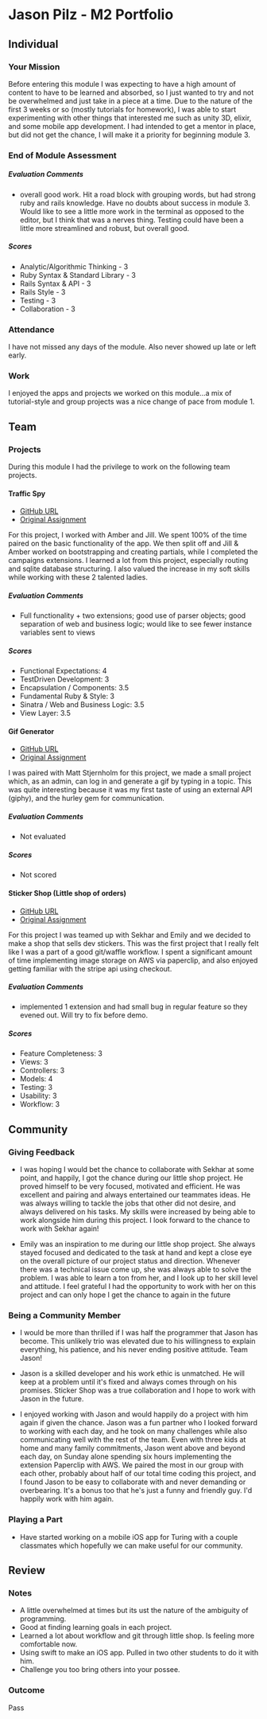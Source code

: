 # Jason Pilz - M2 Portfolio

## Individual

### Your Mission

Before entering this module I was expecting to have a high amount of content to have to be learned and absorbed, so I just wanted to try and not be overwhelmed and just take in a piece at a time. Due to the nature of the first 3 weeks or so (mostly tutorials for homework), I was able to start experimenting with other things that interested me such as unity 3D, elixir, and some mobile app development. I had intended to get a mentor in place, but did not get the chance, I will make it a priority for beginning module 3.

### End of Module Assessment

##### Evaluation Comments

* overall good work. Hit a road block with grouping words, but had strong ruby and rails knowledge. Have no doubts about success in module 3. Would like to see a little more work in the terminal as opposed to the editor, but I think that was a nerves thing. Testing could have been a little more streamlined and robust, but overall good.

##### Scores

* Analytic/Algorithmic Thinking - 3
* Ruby Syntax & Standard Library - 3
* Rails Syntax & API - 3
* Rails Style - 3
* Testing - 3
* Collaboration - 3

### Attendance

I have not missed any days of the module. Also never showed up late or
left early.

### Work

I enjoyed the apps and projects we worked on this module...a mix of tutorial-style and group projects was a nice change of pace from module 1.

## Team

### Projects

During this module I had the privilege to work on the following team projects.

#### Traffic Spy

* [GitHub URL](https://github.com/amcrawford/traffic-spy-skeleton.git)
* [Original Assignment](https://github.com/turingschool/curriculum/blob/master/source/projects/traffic_spy.markdown)

For this project, I worked with Amber and Jill. We spent 100% of the time paired on the basic functionality of the app. We then split off and Jill & Amber worked on bootstrapping and creating partials, while I completed the campaigns extensions. I learned a lot from this project, especially routing and sqlite database structuring. I also valued the increase in my soft skills while working with these 2 talented ladies.

##### Evaluation Comments

* Full functionality + two extensions; good use of parser objects; good separation of web and business logic; would like to see fewer instance variables sent to views

##### Scores
* Functional Expectations: 4
* TestDriven Development: 3
* Encapsulation / Components: 3.5
* Fundamental Ruby & Style: 3
* Sinatra / Web and Business Logic: 3.5
* View Layer: 3.5

#### Gif Generator

* [GitHub URL](https://github.com/jasonpilz/GifGenerator.git)
* [Original Assignment](https://github.com/turingschool/challenges/blob/master/rails-mini-project.markdown)

I was paired with Matt Stjernholm for this project, we made a small project which, as an admin, can log in and generate a gif by typing in a topic. This was quite interesting because it was my first taste of using an external API (giphy), and the hurley gem for communication.

##### Evaluation Comments
* Not evaluated

##### Scores
* Not scored

#### Sticker Shop (Little shop of orders)

* [GitHub URL](https://github.com/jasonpilz/sticker_shop.git)
* [Original Assignment](https://github.com/turingschool/curriculum/blob/master/source/projects/little_shop.markdown)

For this project I was teamed up with Sekhar and Emily and we decided to make a shop that sells dev stickers. This was the first project that I really felt like I was a part of a good git/waffle workflow. I spent a significant amount of time implementing image storage on AWS via paperclip, and also enjoyed getting familiar with the stripe api using checkout.

##### Evaluation Comments

* implemented 1 extension and had small bug in regular feature so they evened out. Will try to fix before demo.

##### Scores
* Feature Completeness: 3
* Views: 3
* Controllers: 3
* Models: 4
* Testing: 3
* Usability: 3
* Workflow: 3

## Community

### Giving Feedback

* I was hoping I would bet the chance to collaborate with Sekhar at some point, and happily, I got the chance during our little shop project. He proved himself to be very focused, motivated and efficient. He was excellent and pairing and always entertained our teammates ideas. He was always willing to tackle the jobs that other did not desire, and always delivered on his tasks. My skills were increased by being able to work alongside him during this project. I look forward to the chance to work with Sekhar again!

* Emily was an inspiration to me during our little shop project. She always stayed focused and dedicated to the task at hand and kept a close eye on the overall picture of our project status and direction. Whenever there was a technical issue come up, she was always able to solve the problem. I was able to learn a ton from her, and I look up to her skill level and attitude. I feel grateful I had the opportunity to work with her on this project and can only hope I get the chance to again in the future

### Being a Community Member

* I would be more than thrilled if I was half the programmer that Jason has become. This unlikely trio was elevated due to his willingness to explain everything, his patience, and his never ending positive attitude. Team Jason!

* Jason is a skilled developer and his work ethic is unmatched. He will keep at a problem until it's fixed and always comes through on his promises. Sticker Shop was a true collaboration and I hope to work with Jason in the future.

* I enjoyed working with Jason and would happily do a project with him again if given the chance. Jason was a fun partner who I looked forward to working with each day, and he took on many challenges while also communicating well with the rest of the team. Even with three kids at home and many family commitments, Jason went above and beyond each day, on Sunday alone spending six hours implementing the extension Paperclip with AWS. We paired the most in our group with each other, probably about half of our total time coding this project, and I found Jason to be easy to collaborate with and never demanding or overbearing. It's a bonus too that he's just a funny and friendly guy. I'd happily work with him again.

### Playing a Part

* Have started working on a mobile iOS app for Turing with a couple classmates which hopefully we can make useful for our community.

## Review

### Notes

* A little overwhelmed at times but its ust the nature of the ambiguity of programming. 
* Good at finding learning goals in each project. 
* Learned a lot about workflow and git through little shop. Is feeling more comfortable now. 
* Using swift to make an iOS app. Pulled in two other students to do it with him.
* Challenge you too bring others into your possee. 

### Outcome

Pass
